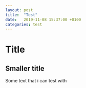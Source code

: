 ```yaml
---
layout: post
title:  "Test"
date:   2019-11-08 15:37:00 +0100
categories: test
---
```

# Title
## Smaller title
Some text that i can test with